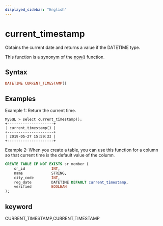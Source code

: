 ```yaml
---
displayed_sidebar: "English"
---
```


# current_timestamp



Obtains the current date and returns a value if the DATETIME type.

This function is a synonym of the [now()](./now.md) function.

## Syntax

```Haskell
DATETIME CURRENT_TIMESTAMP()
```

## Examples

Example 1: Return the current time.

```Plain Text
MySQL > select current_timestamp();
+---------------------+
| current_timestamp() |
+---------------------+
| 2019-05-27 15:59:33 |
+---------------------+
```

Example 2: When you create a table, you can use this function for a column so that current time is the default value of the column.

```SQL
CREATE TABLE IF NOT EXISTS sr_member (
    sr_id            INT,
    name             STRING,
    city_code        INT,
    reg_date         DATETIME DEFAULT current_timestamp,
    verified         BOOLEAN
);
```

## keyword

CURRENT_TIMESTAMP,CURRENT,TIMESTAMP
